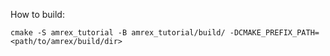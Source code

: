 

How to build:

```
cmake -S amrex_tutorial -B amrex_tutorial/build/ -DCMAKE_PREFIX_PATH=<path/to/amrex/build/dir>
```